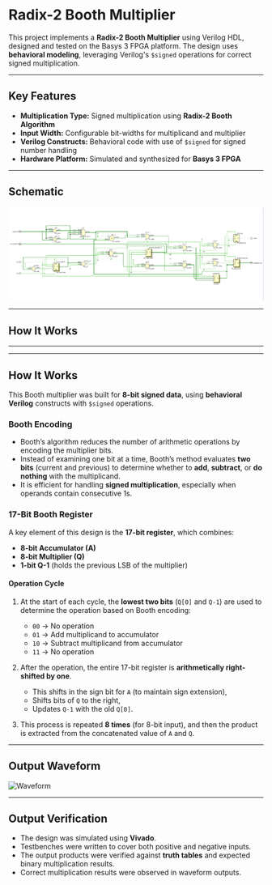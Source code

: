 # Radix-2 Booth Multiplier

This project implements a **Radix-2 Booth Multiplier** using Verilog HDL, designed and tested on the Basys 3 FPGA platform. The design uses **behavioral modeling**, leveraging Verilog's `$signed` operations for correct signed multiplication.

---

## Key Features

- **Multiplication Type:** Signed multiplication using **Radix-2 Booth Algorithm**
- **Input Width:** Configurable bit-widths for multiplicand and multiplier
- **Verilog Constructs:** Behavioral code with use of `$signed` for signed number handling
- **Hardware Platform:** Simulated and synthesized for **Basys 3 FPGA**

---

## Schematic

![Schematic](results/schematic.png)

---

## How It Works

---

---

## How It Works

This Booth multiplier was built for **8-bit signed data**, using **behavioral Verilog** constructs with `$signed` operations.

### Booth Encoding
- Booth’s algorithm reduces the number of arithmetic operations by encoding the multiplier bits.
- Instead of examining one bit at a time, Booth’s method evaluates **two bits** (current and previous) to determine whether to **add**, **subtract**, or **do nothing** with the multiplicand.
- It is efficient for handling **signed multiplication**, especially when operands contain consecutive 1s.

### 17-Bit Booth Register
A key element of this design is the **17-bit register**, which combines:
- **8-bit Accumulator (A)**
- **8-bit Multiplier (Q)**
- **1-bit Q-1** (holds the previous LSB of the multiplier)

#### Operation Cycle
1. At the start of each cycle, the **lowest two bits** (`Q[0]` and `Q-1`) are used to determine the operation based on Booth encoding:
   - `00` → No operation
   - `01` → Add multiplicand to accumulator
   - `10` → Subtract multiplicand from accumulator
   - `11` → No operation

2. After the operation, the entire 17-bit register is **arithmetically right-shifted by one**.
   - This shifts in the sign bit for `A` (to maintain sign extension),
   - Shifts bits of `Q` to the right,
   - Updates `Q-1` with the old `Q[0]`.

3. This process is repeated **8 times** (for 8-bit input), and then the product is extracted from the concatenated value of `A` and `Q`.

---

## Output Waveform

![Waveform](results/waveform.png)

---

## Output Verification

- The design was simulated using **Vivado**.
- Testbenches were written to cover both positive and negative inputs.
- The output products were verified against **truth tables** and expected binary multiplication results.
- Correct multiplication results were observed in waveform outputs.


